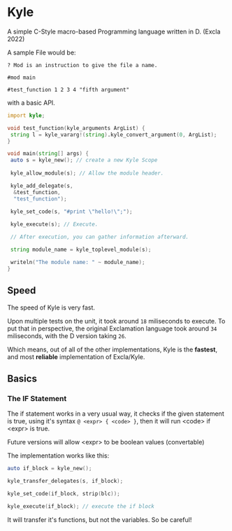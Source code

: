 # Kyle

A simple C-Style macro-based Programming language written in D. (Excla 2022)

A sample File would be:

```kyle
? Mod is an instruction to give the file a name.

#mod main

#test_function 1 2 3 4 "fifth argument"

```

with a basic API.

```d
import kyle;

void test_function(kyle_arguments ArgList) {
 string l = kyle_vararg!(string).kyle_convert_argument(0, ArgList);
}

void main(string[] args) {
 auto s = kyle_new(); // create a new Kyle Scope
 
 kyle_allow_module(s); // Allow the module header.

 kyle_add_delegate(s, 
  &test_function,
  "test_function");
 
 kyle_set_code(s, "#print \"hello!\";");

 kyle_execute(s); // Execute.

 // After execution, you can gather information afterward.

 string module_name = kyle_toplevel_module(s);

 writeln("The module name: " ~ module_name);
}
```

## Speed

The speed of Kyle is very fast.

Upon multiple tests on the unit, it took around `18` miliseconds to execute. To put that in perspective,
the original Exclamation language took around `34` miliseconds, with the D version taking `26`.

Which means, out of all of the other implementations, Kyle is the **fastest**, and most **reliable** implementation of Excla/Kyle.

## Basics

### The IF Statement

The if statement works in a very usual way, it checks if the given statement is true, using it's syntax `@ <expr> { <code> }`, then it will
run \<code> if \<expr> is true.

Future versions will allow \<expr> to be boolean values (convertable)

The implementation works like this:

```d
auto if_block = kyle_new();

kyle_transfer_delegates(s, if_block);

kyle_set_code(if_block, strip(blc));

kyle_execute(if_block); // execute the if block
```

It will transfer it's functions, but not the variables. So be careful!
